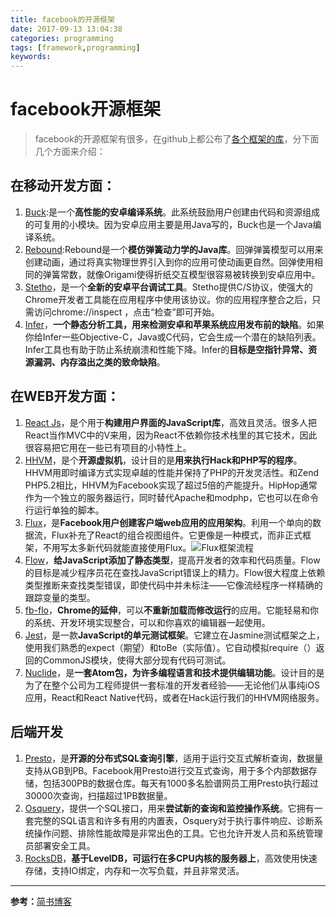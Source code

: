 ```yaml
---
title: facebook的开源框架
date: 2017-09-13 13:04:38
categories: programming
tags: [framework,programming]
keywords: 
---
```


# facebook开源框架 #


> facebook的开源框架有很多，在github上都公布了[各个框架的库](https://github.com/facebook "github_facebook")，分下面几个方面来介绍：

<!--more-->

## 在移动开发方面： ##

1. [Buck](https://github.com/facebook/buck "Buck"):是一个**高性能的安卓编译系统**。此系统鼓励用户创建由代码和资源组成的可复用的小模块。因为安卓应用主要是用Java写的，Buck也是一个Java编译系统。<!--more-->
2. [Rebound](https://github.com/facebook/rebound "Rebound"):Rebound是一个**模仿弹簧动力学的Java库**。回弹弹簧模型可以用来创建动画，通过将真实物理世界引入到你的应用可使动画更自然。回弹使用相同的弹簧常数，就像Origami使得折纸交互模型很容易被转换到安卓应用中。
3. [Stetho](https://facebook.github.io/stetho/ "Stetho")，是一个**全新的安卓平台调试工具**。Stetho提供C/S协议，使强大的Chrome开发者工具能在应用程序中使用该协议。你的应用程序整合之后，只需访问chrome://inspect ，点击“检查”即可开始。
4. [Infer](https://github.com/facebook/infer "Infer")，**一个静态分析工具，用来检测安卓和苹果系统应用发布前的缺陷**。如果你给Infer一些Objective-C，Java或C代码，它会生成一个潜在的缺陷列表。Infer工具也有助于防止系统崩溃和性能下降。Infer的**目标是空指针异常、资源漏洞、内存溢出之类的致命缺陷**。


## 在WEB开发方面： ##
1. [React Js](https://facebook.github.io/react/ "React Js")，是个用于**构建用户界面的JavaScript库**，高效且灵活。很多人把React当作MVC中的V来用，因为React不依赖你技术栈里的其它技术，因此很容易把它用在一些已有项目的小特性上。
2. [HHVM](https://github.com/facebook/hhvm "HHVM")，是个**开源虚拟机**，设计目的是**用来执行Hack和PHP写的程序**。HHVM用即时编译方式实现卓越的性能并保持了PHP的开发灵活性。和Zend PHP5.2相比，HHVM为Facebook实现了超过5倍的产能提升。HipHop通常作为一个独立的服务器运行，同时替代Apache和modphp，它也可以在命令行运行单独的脚本。
3. [Flux](https://github.com/facebook/flux "Flux")，是**Facebook用户创建客户端web应用的应用架构**。利用一个单向的数据流，Flux补充了React的组合视图组件。它更像是一种模式，而非正式框架，不用写太多新代码就能直接使用Flux。![Flux框架流程](http://upload-images.jianshu.io/upload_images/1714245-363eb5c8989c6146?imageMogr2/auto-orient/strip%7CimageView2/2/w/1240)
4. [Flow](https://github.com/facebook/flow "Flow")，**给JavaScript添加了静态类型**，提高开发者的效率和代码质量。Flow的目标是减少程序员花在查找JavaScript错误上的精力。Flow很大程度上依赖类型推断来查找类型错误，即使代码中并未标注——它像流经程序一样精确的跟踪变量的类型。
5. [fb-flo](https://github.com/facebookarchive/fb-flo "fb-flo")，**Chrome的延伸**，可以**不重新加载而修改运行**的应用。它能轻易和你的系统、开发环境实现整合，可以和你喜欢的编辑器一起使用。
6. [Jest](https://github.com/facebook/jest "Jest")，是一款**JavaScript的单元测试框架**。它建立在Jasmine测试框架之上，使用我们熟悉的expect（期望）和toBe（实际值）。它自动模拟require（）返回的CommonJS模块，使得大部分现有代码可测试。
7. [Nuclide](https://github.com/facebook/nuclide "Nuclide")，是**一套Atom包，为许多编程语言和技术提供编辑功能**。设计目的是为了在整个公司为工程师提供一套标准的开发者经验——无论他们从事纯iOS应用，React和React Native代码，或者在Hack运行我们的HHVM网络服务。

## 后端开发 ##

1. [Presto](https://github.com/facebook/presto "Presto")，是**开源的分布式SQL查询引擎**，适用于运行交互式解析查询，数据量支持从GB到PB。Facebook用Presto进行交互式查询，用于多个内部数据存储，包括300PB的数据仓库。每天有1000多名脸谱网员工用Presto执行超过30000次查询，扫描超过1PB数据量。 
2. [Osquery](https://github.com/facebook/osquery "Osquery")，提供一个SQL接口，用来**尝试新的查询和监控操作系统**。它拥有一套完整的SQL语言和许多有用的内置表，Osquery对于执行事件响应、诊断系统操作问题、排除性能故障是非常出色的工具。它也允许开发人员和系统管理员部署安全工具。
3. [RocksDB](https://github.com/facebook/rocksdb "RocksDB")，**基于LevelDB，可运行在多CPU内核的服务器上**，高效使用快速存储，支持IO绑定，内存和一次写负载，并且非常灵活。


----------
**参考：**[简书博客](http://www.jianshu.com/p/474ec4ce8ce3)
